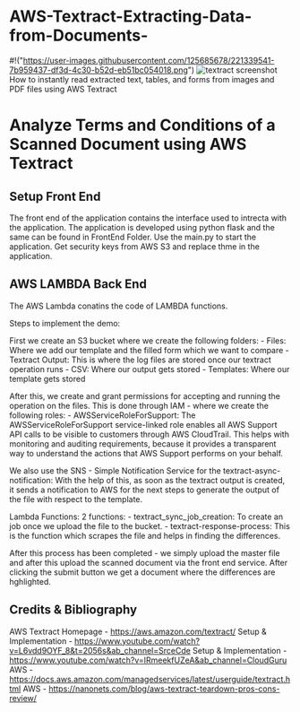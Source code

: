 # AWS-Textract-Extracting-Data-from-Documents-

#!("https://user-images.githubusercontent.com/125685678/221339541-7b959437-df3d-4c30-b52d-eb51bc054018.png")
![textract screenshot](https://user-images.githubusercontent.com/125685678/221339789-1b73b261-ddff-4840-9aea-14f5f2868d08.jpg)
How to instantly read extracted text, tables, and forms from images and PDF files using AWS Textract
# Analyze Terms and Conditions of a Scanned Document using AWS Textract

## Setup Front End
The front end of the application contains the interface used to intrecta with the application. The application is developed using python flask and the same can be found in FrontEnd Folder. Use the main.py to start the application. Get security keys from AWS S3 and replace thme in the application.

## AWS LAMBDA Back End 
The AWS Lambda conatins the code of LAMBDA functions.

Steps to implement the demo:

First we create an S3 bucket where we create the following folders: - Files: Where we add our template and the filled form which we want to compare - Textract Output: This is where the log files are stored once our textract operation runs - CSV: Where our output gets stored - Templates: Where our template gets stored

After this, we create and grant permissions for accepting and running the operation on the files. This is done through IAM - where we create the following roles: - AWSServiceRoleForSupport: The AWSServiceRoleForSupport service-linked role enables all AWS Support API calls to be visible to customers through AWS CloudTrail. This helps with monitoring and auditing requirements, because it provides a transparent way to understand the actions that AWS Support performs on your behalf.

We also use the SNS - Simple Notification Service for the textract-async-notification: With the help of this, as soon as the textract output is created, it sends a notification to AWS for the next steps to generate the output of the file with respect to the template.

Lambda Functions: 2 functions: - textract_sync_job_creation: To create an job once we upload the file to the bucket. - textract-response-process: This is the function which scrapes the file and helps in finding the differences.

After this process has been completed - we simply upload the master file and after this upload the scanned document via the front end service. After clicking the submit button we get a document where the differences are hghlighted.

## Credits & Bibliography

AWS Textract Homepage - https://aws.amazon.com/textract/
Setup & Implementation - https://www.youtube.com/watch?v=L6vdd9OYF_8&t=2056s&ab_channel=SrceCde
Setup & Implementation - https://www.youtube.com/watch?v=IRmeekfUZeA&ab_channel=CloudGuru
AWS - https://docs.aws.amazon.com/managedservices/latest/userguide/textract.html
AWS - https://nanonets.com/blog/aws-textract-teardown-pros-cons-review/
